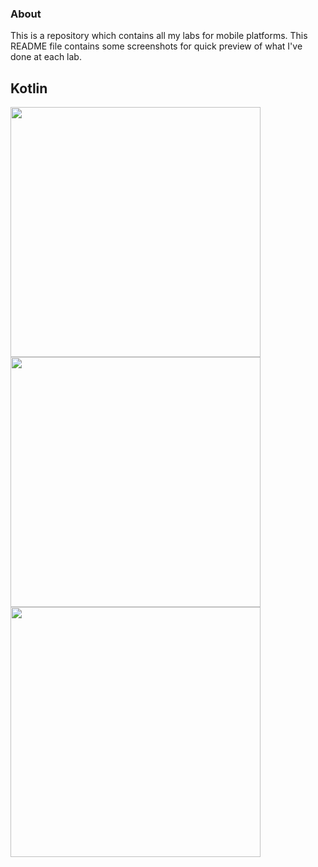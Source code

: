 ### About

This is a repository which contains all my labs for mobile platforms. This README file contains some screenshots for quick preview of what I've done at each lab.

## Kotlin

<img src="https://github.com/AlabaAclydiem/Mobile_Platforms_Labs/assets/92473617/4fc4e832-3267-49bd-a28e-0b6c01ce011b" height="400">
<img src="https://github.com/AlabaAclydiem/Mobile_Platforms_Labs/assets/92473617/f7177ee7-e042-4ebc-9060-ceb0a051b11e" height="400">
<img src="https://github.com/AlabaAclydiem/Mobile_Platforms_Labs/assets/92473617/eadbe576-104c-43e8-8318-763eb5ebed86" height="400">

